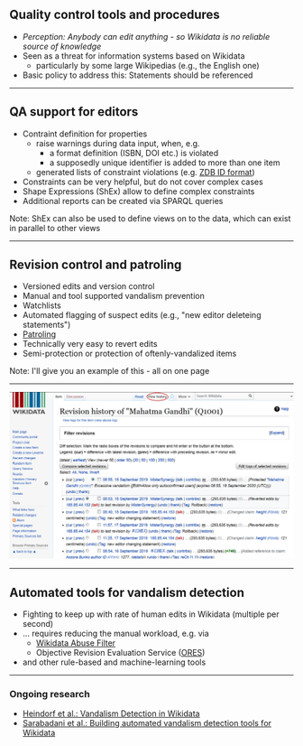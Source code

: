 ## Quality control tools and procedures

- _Perception: Anybody can edit anything - so Wikidata is no reliable source of knowledge_
- Seen as a threat for information systems based on Wikidata
  - particularly by some large Wikipedias (e.g., the English one)
- Basic policy to address this: Statements should be referenced

---

## QA support for editors

- Contraint definition for properties
  - raise warnings during data input, when, e.g.
    - a format definition (ISBN, DOI etc.) is violated
    - a supposedly unique identifier is added to more than one item
  - generated lists of constraint violations (e.g. [ZDB ID format](https://www.wikidata.org/wiki/Wikidata:Database_reports/Constraint_violations/P1042#Format))
- Constraints can be very helpful, but do not cover complex cases
- Shape Expressions (ShEx) allow to define complex constraints
- Additional reports can be created via SPARQL queries

Note: ShEx can also be used to define views on to the data, which can exist in parallel to other views

---

## Revision control and patroling

- Versioned edits and version control
- Manual and tool supported vandalism prevention
- Watchlists
- Automated flagging of suspect edits (e.g., "new editor deleteing statements")
- [Patroling](https://www.wikidata.org/wiki/Wikidata:Patrol)
- Technically very easy to revert edits
- Semi-protection or protection of oftenly-vandalized items

Note: I'll give you an example of this - all on one page

---

[![revision history gandhi](images/revision_history_gandhi1.png)](https://www.wikidata.org/w/index.php?title=Q1001&action=history)

---

## Automated tools for vandalism detection

- Fighting to keep up with rate of human edits in Wikidata (multiple per second)
- ... requires reducing the manual workload, e.g. via
  - [Wikidata Abuse Filter](https://www.wikidata.org/wiki/Wikidata:Abuse_filter)
  - Objective Revision Evaluation Service ([ORES](https://www.wikidata.org/wiki/Wikidata:ORES))
- and other rule-based and machine-learning tools

---

### Ongoing research

- [Heindorf et al.: Vandalism Detection in Wikidata](https://groups.uni-paderborn.de/fg-engels/publications_pdfs/Konferenzbeitraege/heindorf2016_CIKM.pdf)
- [Sarabadani et al.: Building automated vandalism detection tools for Wikidata](https://arxiv.org/pdf/1703.03861)


